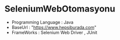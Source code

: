 # SeleniumWebOtomasyonu
- Programming Language : Java
- BaseUrl : "https://www.hepsiburada.com"
- FrameWorks : Selenium Web Driver , JUnit
 
